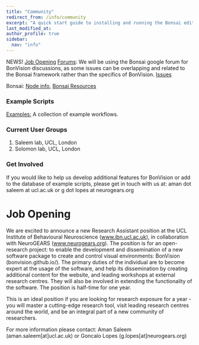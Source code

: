 ```yaml
---
title: "Community"
redirect_from: /info/community
excerpt: "A quick start guide to installing and running the Bonsai editor."
last_modified_at: 
author_profile: true
sidebar:
  nav: "info"
---
```

NEWS! [Job Opening](https://bonvision.github.io/info/community/#job-opening)
[Forums](https://groups.google.com/forum/#!forum/bonsai-users): We will be using the Bonsai google forum for BonVision discussions, as some issues can be overlapping and related to the Bonsai framework rather than the specifics of BonVision. [Issues](https://docs.google.com/document/d/1E-9zvr7HRs2WJzgaSD3-eQoQBEoej2nCy3y4QBgNC7k/edit?usp=sharing)

Bonsai: [Node info](https://bonsai-rx.org//docs/observables/), [Bonsai Resources](https://bonsai-rx.org//resources/)

### Example Scripts

[Examples:](https://github.com/amansaleem/BonVision/tree/master/bonVision%20Examples)
A collection of example workflows.

### Current User Groups
1. Saleem lab, UCL, London
2. Solomon lab, UCL, London

### Get Involved
If you would like to help us develop additional features for BonVision or add to the database of example scripts, please get in touch with us at: aman dot saleem at ucl.ac.uk or g dot lopes at neurogears.org

# Job Opening
We are excited to announce a new Research Assistant position at the UCL Institute of Behavioural Neuroscience (www.ibn.ucl.ac.uk), in collaboration with NeuroGEARS (www.neurogears.org). The position is for an open-research project: to enable the development and dissemination of a new software package to create and control visual environments: BonVision (bonvision.github.io/). The primary duties of the individual are to become expert at the usage of the software, and help its dissemination by creating additional content for the website, and leading workshops at external research centres. They will also be involved in extending the functionality of the software. The position is half-time for one year. 

This is an ideal position if you are looking for research exposure for a year - you will master a cutting-edge research tool, visit leading research centres around the world, and be an integral part of a new community of researchers.

For more information please contact: Aman Saleem (aman.saleem[at]ucl.ac.uk) or Goncalo Lopes (g.lopes[at]neurogears.org)

